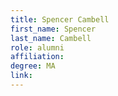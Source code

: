 ```yaml
---
title: Spencer Cambell
first_name: Spencer
last_name: Cambell
role: alumni
affiliation:
degree: MA
link:
---
```

